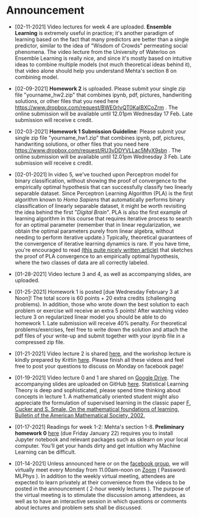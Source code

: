 # Announcement
* [02-11-2021] Video lectures for week 4 are uploaded. **Ensemble Learning** is extremely useful in practice;  it's another paradigm of learning based on the fact that many predictors are better than a single predictor, similar to the idea of "Wisdom of Crowds" permeating social phenomena. The video lecture from the University of Waterloo on Ensemble Learning is really nice, and since it's mostly based on intuitive ideas to combine multiple models (not much theoretical ideas  behind it), that video alone should help you understand Mehta's section 8 on combining model. 

* [02-09-2021] **Homework 2** is uploaded. Please submit your single zip file "yourname_hw2.zip" that combines ipynb, pdf, pictures, handwriting solutions, or other files that you need here https://www.dropbox.com/request/BWE0rIvQT0KaIBXCoZrm . The online submission will be available until 12.01pm Wednesday 17 Feb. Late submission will receive ε credit.

* [02-03-2021] **Homework 1 Submission Guideline**: Please submit your single zip file "yourname_hw1.zip" that combines ipynb, pdf, pictures, handwriting solutions, or other files that you need here https://www.dropbox.com/request/RU3vDDYVLLac5MyX9sbn . The online submission will be available until 12.01pm Wednesday 3 Feb. Late submission will receive ε credit.

* [02-01-2021] In video 5, we've touched upon Perceptron model for binary classification, without showing the proof of convergence to the empirically optimal hypothesis that can successfully classify two linearly separable dataset. Since Perceptron Learning Algorithm (PLA) is the first algorithm known to *Homo Sapiens* that automatically performs binary classification of linearly separable dataset, it might be worth revisiting the idea behind the first "*Digital Brain*". PLA is also the first example of learning algorithm in this course that requires iterative process to search for an optimal parameter (remember that in linear regularization, we obtain the optimal parameters purely from linear algebra, without needing to perform iterative update.) Typically, theoretical guarantees of the convergence of iterative learning dynamics is rare. If you have time, you're encouraged to read [(this quite nicely written article)](https://towardsdatascience.com/perceptron-learning-algorithm-d5db0deab975) that sketches the proof of PLA convergence to an empirically optimal hypothesis, where the two classes of data are all correctly labeled. 

* [01-28-2021] Video lecture 3 and 4, as well as accompanying slides, are uploaded. 

* [01-25-2021] Homework 1 is posted [due Wednesday February 3 at Noon]! The total score is 60 points + 20 extra credits (challenging problems). In addition, those who wrote down the best solution to each problem or exercise will receive an extra 5 points! After watching video lecture 3 on regularized linear model you should be able to do homework 1.  Late submission will receive 40% penalty. For theoretical problems/exercises, feel free to write down the solution and attach the pdf files of your write-up and submit together with your ipynb file in a compressed zip file. 

* [01-21-2021] Video lecture 2 is shared [here](https://drive.google.com/drive/folders/1urRjPvKjLZU3QgEDolsQIoC2gssWHB3j?usp=sharing), and the workshop lecture is kindly prepared by Krittin [here](https://drive.google.com/drive/folders/1D72xllKe4zZxsA72R7srdMr6NTIt2xgx?usp=sharing). Please finish all these videos and feel free to post your questions to discuss on Monday on facebook page! 

* [01-19-2021] Video lecture 0 and 1 are shared on [Google Drive](https://drive.google.com/drive/folders/1urRjPvKjLZU3QgEDolsQIoC2gssWHB3j?usp=sharing). The accompanying slides are uploaded on GitHub [here](https://github.com/TChotibut/ml-for-physical-scientists/tree/main/Lecture%20Notes). Statistical Learning Theory is deep and sophisticated, please spend time thinking about concepts in lecture 1. A mathematically oriented student might also appreciate the formulation of supervised learning in the classic paper [F. Cucker and S. Smale, On the mathematical foundations of learning, Bulletin of the American Mathematical Society, 2002.](https://github.com/TChotibut/ml-for-physical-scientists/blob/main/Reading%20Materials/Week1_Cucker_Smale_Mathematical%20Foundations%20of%20Learning.pdf)

* [01-17-2021] Readings for week 1-2: Mehta's section 1-8.  **Preliminary homework 0** [here](https://github.com/sinonkt/ml-for-physical-scientists/blob/main/Homework/HW0_ML%20can%20be%20difficult.ipynb) (due Friday January 22) requires you to install Jupyter notebook and relevant packages such as sklearn on your local computer.  You'll get your hands dirty and get intuition why Machine Learning can be difficult. 

* [01-14-2021] Unless announced here or on the [facebook group](https://www.facebook.com/groups/1033694817095022), we will virtually meet every Monday from 11.00am-noon on [Zoom](https://chula.zoom.us/j/5943943895?pwd=dmpxc3NBMXFPam1FeGtTY2tsdm95UT09) ( Password: MLPhys ). In addition to the weekly virtual meeting, attendees are expected to learn privately at their convenience from the videos to be posted in the announcement ( 2-hour weekly lectures ). The purpose of the virtual meeting is to stimulate the discussion among attendees, as well as to have an interactive session in which questions or comments about lectures and problem sets shall be discussed.
